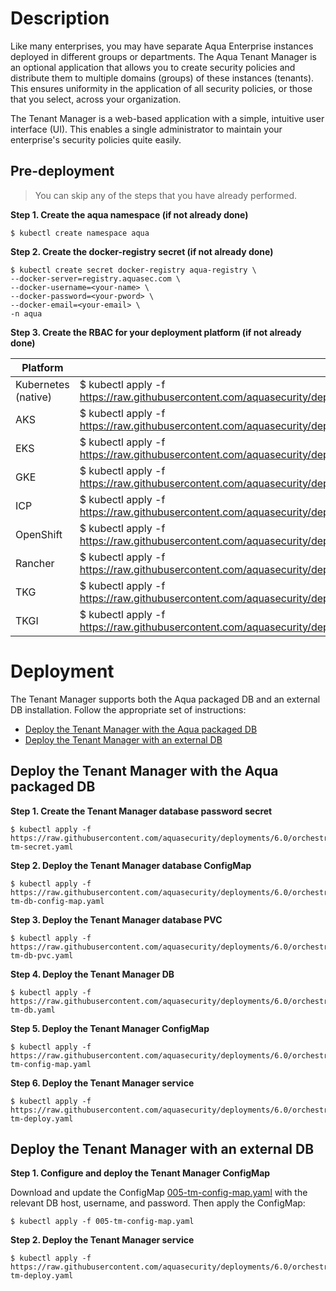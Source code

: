 # Description

Like many enterprises, you may have separate Aqua Enterprise instances deployed in different groups or departments. The Aqua Tenant Manager is an optional application that allows you to create security policies and distribute them to multiple domains (groups) of these instances (tenants). This ensures uniformity in the application of all security policies, or those that you select, across your organization. 

The Tenant Manager is a web-based application with a simple, intuitive user interface (UI). This enables a single administrator to maintain your enterprise's security policies quite easily.

## Pre-deployment

> You can skip any of the steps that you have already performed.

**Step 1. Create the aqua namespace (if not already done)**
   
   ```SHELL
   $ kubectl create namespace aqua
   ```

**Step 2. Create the docker-registry secret (if not already done)**

   ```SHELL
   $ kubectl create secret docker-registry aqua-registry \
   --docker-server=registry.aquasec.com \
   --docker-username=<your-name> \
   --docker-password=<your-pword> \
   --docker-email=<your-email> \
   -n aqua
   ```

**Step 3. Create the RBAC for your deployment platform (if not already done)**

| Platform            | Command                                                                                                                                                      |
|---------------------|--------------------------------------------------------------------------------------------------------------------------------------------------------------|
| Kubernetes (native) | $ kubectl apply -f https://raw.githubusercontent.com/aquasecurity/deployments/6.0/orchestrators/kubernetes/manifests/aqua_csp_002_RBAC/kubernetes/aqua_sa.yaml |
| AKS                 | $ kubectl apply -f https://raw.githubusercontent.com/aquasecurity/deployments/6.0/orchestrators/kubernetes/manifests/aqua_csp_002_RBAC/aks/aqua_sa.yaml        |
| EKS                 | $ kubectl apply -f https://raw.githubusercontent.com/aquasecurity/deployments/6.0/orchestrators/kubernetes/manifests/aqua_csp_002_RBAC/eks/aqua_sa.yaml        |
| GKE                 | $ kubectl apply -f https://raw.githubusercontent.com/aquasecurity/deployments/6.0/orchestrators/kubernetes/manifests/aqua_csp_002_RBAC/gke/aqua_sa.yaml        |
| ICP                 | $ kubectl apply -f https://raw.githubusercontent.com/aquasecurity/deployments/6.0/orchestrators/kubernetes/manifests/aqua_csp_002_RBAC/icp/aqua_sa.yaml        |
| OpenShift           | $ kubectl apply -f https://raw.githubusercontent.com/aquasecurity/deployments/6.0/orchestrators/kubernetes/manifests/aqua_csp_002_RBAC/openshift/aqua_sa.yaml  |
| Rancher             | $ kubectl apply -f https://raw.githubusercontent.com/aquasecurity/deployments/6.0/orchestrators/kubernetes/manifests/aqua_csp_002_RBAC/rancher/aqua_sa.yaml    |
| TKG                 | $ kubectl apply -f https://raw.githubusercontent.com/aquasecurity/deployments/6.0/orchestrators/kubernetes/manifests/aqua_csp_002_RBAC/tkg/aqua_sa.yaml        |
| TKGI                | $ kubectl apply -f https://raw.githubusercontent.com/aquasecurity/deployments/6.0/orchestrators/kubernetes/manifests/aqua_csp_002_RBAC/tkgi/aqua_sa.yaml       |

# Deployment

The Tenant Manager supports both the Aqua packaged DB and an external DB installation. Follow the appropriate set of instructions:
   - [Deploy the Tenant Manager with the Aqua packaged DB](#Deploy-the-Tenant-Manager-with-the-Aqua-packaged-DB)
   - [Deploy the Tenant Manager with an external DB](#Deploy-the-Tenant-Manager-with-an-external-DB)

## Deploy the Tenant Manager with the Aqua packaged DB 

**Step 1. Create the Tenant Manager database password secret**

   ```shell
   $ kubectl apply -f https://raw.githubusercontent.com/aquasecurity/deployments/6.0/orchestrators/kubernetes/tenant_manager/001-tm-secret.yaml
   ```

**Step 2. Deploy the Tenant Manager database ConfigMap**

   ```shell
   $ kubectl apply -f https://raw.githubusercontent.com/aquasecurity/deployments/6.0/orchestrators/kubernetes/tenant_manager/002-tm-db-config-map.yaml
   ```
   
**Step 3. Deploy the Tenant Manager database PVC**

   ```shell
   $ kubectl apply -f https://raw.githubusercontent.com/aquasecurity/deployments/6.0/orchestrators/kubernetes/tenant_manager/003-tm-db-pvc.yaml
   ```   
   
**Step 4. Deploy the Tenant Manager DB**
   
   ```shell
   $ kubectl apply -f https://raw.githubusercontent.com/aquasecurity/deployments/6.0/orchestrators/kubernetes/tenant_manager/004-tm-db.yaml
   ```
   
**Step 5. Deploy the Tenant Manager ConfigMap**

   ```shell
   $ kubectl apply -f https://raw.githubusercontent.com/aquasecurity/deployments/6.0/orchestrators/kubernetes/tenant_manager/005-tm-config-map.yaml
   ```

**Step 6. Deploy the Tenant Manager service**
   
   ```shell
   $ kubectl apply -f https://raw.githubusercontent.com/aquasecurity/deployments/6.0/orchestrators/kubernetes/tenant_manager/006-tm-deploy.yaml
   ```

## Deploy the Tenant Manager with an external DB 

**Step 1. Configure and deploy the Tenant Manager ConfigMap**

Download and update the ConfigMap [005-tm-config-map.yaml](./005-tm-config-map.yaml) with the relevant DB host, username, and password.
Then apply the ConfigMap:

   ```shell
   $ kubectl apply -f 005-tm-config-map.yaml
   ```
   
**Step 2. Deploy the Tenant Manager service**
   
   ```shell
   $ kubectl apply -f https://raw.githubusercontent.com/aquasecurity/deployments/6.0/orchestrators/kubernetes/tenant_manager/006-tm-deploy.yaml
   ```

